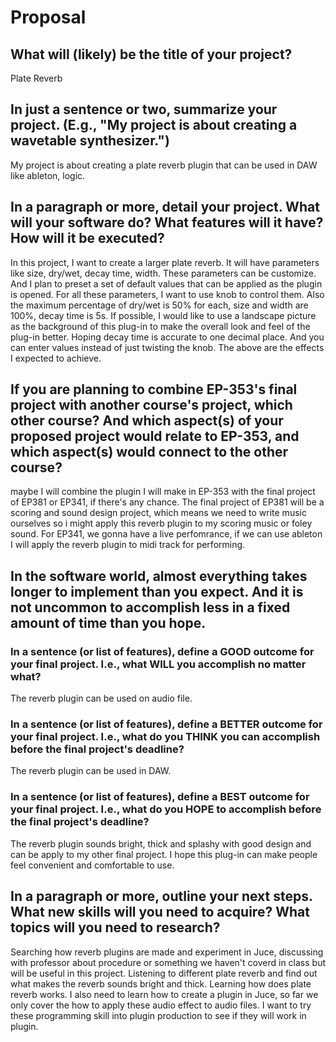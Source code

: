 # Proposal

## What will (likely) be the title of your project?

Plate Reverb

## In just a sentence or two, summarize your project. (E.g., "My project is about creating a wavetable synthesizer.")

My project is about creating a plate reverb plugin that can be used in DAW like ableton, logic.

## In a paragraph or more, detail your project. What will your software do? What features will it have? How will it be executed?

In this project, I want to create a larger plate reverb. It will have parameters like size, dry/wet, decay time, width. These parameters can be customize. And I plan to preset a set of default values that can be applied as the plugin is opened. For all these parameters, I want to use knob to control them. Also the maximum percentage of dry/wet is 50% for each, size and width are 100%, decay time is 5s. If possible, I would like to use a landscape picture as the background of this plug-in to make the overall look and feel of the plug-in better. Hoping decay time is accurate to one decimal place. And you can enter values instead of just twisting the knob. The above are the effects I expected to achieve.

## If you are planning to combine EP-353's final project with another course's project, which other course? And which aspect(s) of your proposed project would relate to EP-353, and which aspect(s) would connect to the other course?

maybe I will combine the plugin I will make in EP-353 with the final project of EP381 or EP341, if there's any chance. The final project of EP381 will be a scoring and sound design project, which means we need to write music ourselves so i might apply this reverb plugin to my scoring music or foley sound. For EP341, we gonna have a live perfomrance, if we can use ableton I will apply the reverb plugin to midi track for performing.

## In the software world, almost everything takes longer to implement than you expect. And it is not uncommon to accomplish less in a fixed amount of time than you hope.

### In a sentence (or list of features), define a GOOD outcome for your final project. I.e., what WILL you accomplish no matter what?

The reverb plugin can be used on audio file.

### In a sentence (or list of features), define a BETTER outcome for your final project. I.e., what do you THINK you can accomplish before the final project's deadline?

The reverb plugin can be used in DAW.

### In a sentence (or list of features), define a BEST outcome for your final project. I.e., what do you HOPE to accomplish before the final project's deadline?

The reverb plugin sounds bright, thick and splashy with good design and can be apply to my other final project. I hope this plug-in can make people feel convenient and comfortable to use.

## In a paragraph or more, outline your next steps. What new skills will you need to acquire? What topics will you need to research?

Searching how reverb plugins are made and experiment in Juce, discussing with professor about procedure or something we haven't coverd in class but will be useful in this project. Listening to different plate reverb and find out what makes the reverb sounds bright and thick. Learning how does plate reverb works. I also need to learn how to create a plugin in Juce, so far we only cover the how to apply these audio effect to audio files. I want to try these programming skill into plugin production to see if they will work in plugin.